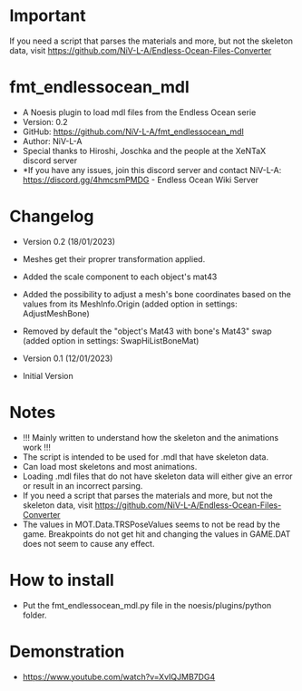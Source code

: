 # Important
If you need a script that parses the materials and more, but not the skeleton data, visit https://github.com/NiV-L-A/Endless-Ocean-Files-Converter

# fmt_endlessocean_mdl
- A Noesis plugin to load mdl files from the Endless Ocean serie
- Version: 0.2
- GitHub: https://github.com/NiV-L-A/fmt_endlessocean_mdl
- Author: NiV-L-A
- Special thanks to Hiroshi, Joschka and the people at the XeNTaX discord server
- *If you have any issues, join this discord server and contact NiV-L-A: https://discord.gg/4hmcsmPMDG - Endless Ocean Wiki Server

# Changelog
- Version 0.2 (18/01/2023)
- Meshes get their proprer transformation applied.
- Added the scale component to each object's mat43
- Added the possibility to adjust a mesh's bone coordinates based on the values from its MeshInfo.Origin (added option in settings: AdjustMeshBone)
- Removed by default the "object's Mat43 with bone's Mat43" swap (added option in settings: SwapHiListBoneMat)

- Version 0.1 (12/01/2023)
- Initial Version

# Notes

- !!! Mainly written to understand how the skeleton and the animations work !!!
- The script is intended to be used for .mdl that have skeleton data.
- Can load most skeletons and most animations.
- Loading .mdl files that do not have skeleton data will either give an error or result in an incorrect parsing.
-   If you need a script that parses the materials and more, but not the skeleton data, visit https://github.com/NiV-L-A/Endless-Ocean-Files-Converter
- The values in MOT.Data.TRSPoseValues seems to not be read by the game. Breakpoints do not get hit and changing the values in GAME.DAT does not seem to cause any effect.

# How to install
- Put the fmt_endlessocean_mdl.py file in the noesis/plugins/python folder.

# Demonstration
- https://www.youtube.com/watch?v=XvIQJMB7DG4
